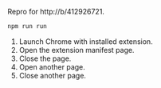 Repro for http://b/412926721.

```sh
npm run run
```

1. Launch Chrome with installed extension.
2. Open the extension manifest page.
3. Close the page.
4. Open another page.
5. Close another page.


